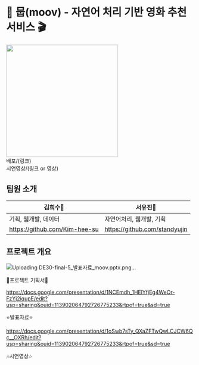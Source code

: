 # 🎥 뭅(moov) - 자연어 처리 기반 영화 추천 서비스 🎬
<img src='https://github.com/user-attachments/assets/539b5139-3e21-4d01-a9f4-e75799a6aee3' width=300px></img>
<br/>배포/(링크)
<br/>시연영상/(링크 or 영상)

## 팀원 소개
| 김희수🐶 | 서유진🐧 | 
|---|---|
| 기획, 웹개발, 데이터 | 자연어처리, 웹개발, 기획 | 
| https://github.com/Kim-hee-su | https://github.com/standyujin |

## 프로젝트 개요
![Uploading DE30-final-5_발표자료_moov.pptx.png…]()

🍿프로젝트 기획서🍿

https://docs.google.com/presentation/d/1NCEmdh_1HElYfjEg4WeOr-FzYj2iqupE/edit?usp=sharing&ouid=113902064792726775233&rtpof=true&sd=true



⭐발표자료⭐

https://docs.google.com/presentation/d/1oSwb7sTy_QXaZFTwQwLCJCW6Qc__OXRh/edit?usp=sharing&ouid=113902064792726775233&rtpof=true&sd=true



🎶시연영상🎶
